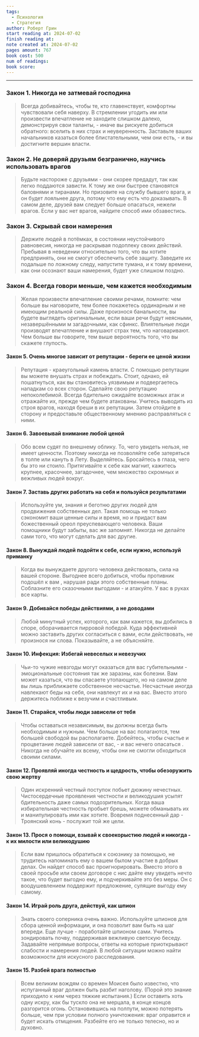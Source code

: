 ```yaml
---
tags:
  - Психология
  - Стратегия
author: Роберт Грин
start reading at: 2024-07-02
finish reading at: 
note created at: 2024-07-02
pages amount: 767
book cost: 500
num of readings: 
book score:
---
```

----


### Закон 1. Никогда не затмевай господина
> Всегда добивайтесь, чтобы те, кто главенствует, комфортны чувствовали себя наверху. В стремлении угодить им или произвести впечатление не заходите слишком далеко, демонстрируя свои таланты, - иначе вы рискуете добиться обратного: вселить в них страх и неуверенность. Заставьте ваших начальников казаться более блистательными, чем они есть, - и вы достигните вершин власти. 

### Закон 2. Не доверяй друзьям безгранично, научись использовать врагов
> Будьте настороже с друзьями - они скорее предадут, так как легко поддаются зависти. К тому же они быстрее становятся баловнями и тиранами. Но призовите на службу бывшего врага, и он будет лояльнее друга, потому что ему есть что доказывать. В самом деле, друзей вам следует больше опасаться, нежели врагов. Если у вас нет врагов, найдите способ ими обзавестись. 

### Закон 3. Скрывай свои намерения
> Держите людей в потёмках, в состоянии неустойчивого равновесия, никогда не раскрывая подоплеку своих действий. Пребывая в неведении относительно того, что вы хотите предпринять, они не смогут обеспечить себе защиту. Заведите их подальше по ложному следу, напустите тумана, и к тому времени, как они осознают ваши намерения, будет уже слишком поздно. 

### Закон 4. Всегда говори меньше, чем кажется необходимым
> Желая произвести впечатление своими речами, помните: чем больше вы наговорите, тем более покажетесь ординарным и не имеющим реальной силы. Даже произнося банальности, вы будете выглядеть оригинальным, если ваши речи будут неясными, незавершёнными м загадочными, как сфинкс. Влиятельные люди производят впечатление и внушают страх тем, что наговаривают. Чем больше вы говорите, тем выше вероятность того, что вы скажете глупость. 

#### Закон 5. Очень многое зависит от репутации - береги ее ценой жизни
> Репутация - краеугольный камень власти. С помощью репутации вы можете внушать страх и побеждать. Стоит, однако, ей пошатнуться, как вы становитесь уязвимым и подвергаетесь нападкам со всех сторон. Сделайте свою репутацию непоколебимой. Всегда бдительно ожидайте возможных атак и отражайте их, прежде чем будете атакованы. Учитесь выводить из строя врагов, находя бреши в их репутации. Затем отойдите в сторону и предоставьте общественному мнению расправляться с ними. 

#### Закон 6. Завоевывай внимание любой ценой
> Обо всем судят по внешнему облику. То, чего увидеть нельзя, не имеет ценности. Поэтому никогда не позволяйте себе затеряться в толпе или кануть в Лету. Выделяйтесь. Бросайтесь в глаза, чего бы это ни стоило. Притягивайте к себе как магнит, кажитесь крупнее, красочнее, загадочнее, чем множество скромных и вежливых людей вокруг. 

#### Закон 7. Заставь других работать на себя и пользуйся результатами
> Используйте ум, знания и беготню других людей для продвижения собственных дел. Такая помощь не только сэкономит ваши ценные силы и время, но и придаст вам божественный ореол преуспевающего человека. Ваши помощники будут забыты, вас же запомнят. Никогда не делайте сами того, что могут сделать для вас другие. 

#### Закон 8. Вынуждай людей подойти к себе, если нужно, используй приманку
> Когда вы вынуждаете другого человека действовать, сила на вашей стороне. Выгоднее всего добиться, чтобы противник подошёл к вам , нарушая ради этого собственные планы. Соблазните его сказочными выгодами - и атакуйте. У вас в руках все карты. 

#### Закон 9. Добивайся победы действиями, а не доводами
> Любой минутный успех, которого, как вам кажется, вы добились в споре, оборачивается пирровой победой. Куда эффективней можно заставить других согласиться с вами, если действовать, не произнося ни слова. Показывайте, а не объясняйте. 

#### Закон 10. Инфекция: Избегай невеселых и невезучих 
> Чьи-то чужие невзгоды могут оказаться для вас губительными - эмоциональные состояния так же заразны, как болезни. Вам может казаться, что вы спасаете утопающего, но на самом деле вы лишь приближаете собственное несчастье. Несчастные иногда навлекают беды на себя, они навлекут их и на вас. Вместо этого держитесь поближе к везучим и счастливым. 

#### Закон 11. Старайся, чтобы люди зависели от тебя
> Чтобы оставаться независимым, вы должны всегда быть необходимым и нужным. Чем больше на вас полагаются, тем большей свободой вы располагаете. Добейтесь, чтобы счастье и процветание людей зависели от вас, - и вас нечего опасаться . Никогда не обучайте их всему, чтобы они не смогли обходиться своими силами. 

#### Закон 12. Проявляй иногда честность и щедрость, чтобы обезоружить свою жертву 
> Один искренний честный поступок побьет дюжину нечестных. Чистосердечные проявления честности и великодушия усыпят бдительность даже самых подозрительных. Когда ваша избирательная честность пробьет брешь, можете обманывать их и манипулировать ими как хотите. Вовремя поднесенный дар - Троянский конь - послужит той же цели. 

#### Закон 13. Прося о помощи, взывай к своекорыстию людей и никогда - к их милости или великодушию
> Если вам пришлось обратиться к союзнику за помощью, не трудитесь напоминать ему о вашем былом участие в добрых делах. Он найдет способ вас проигнорировать. Вместо этого в своей просьбе или своем договоре с нис дайте ему увидеть нечто такое, что будет выгодно ему, и подчеркивайте это без меры. Он с воодушевлением поддержит предложение, сулящие выгоду ему самому. 

#### Закон 14. Играй роль друга, действуй, как шпион
> Знать своего соперника очень важно. Используйте шпионов для сбора ценной информации, и она позволит вам быть на шаг впереди. Еще лучше - поработайте шпионом сами. Учитесь зондировать почву, поддерживая вежливую светскую беседу. Задавайте непрямые вопросы, ответы на которые приоткрывают слабости и намерения людей. В любой ситуации можно найти возможности для искусного расследования. 

#### Закон 15. Разбей врага полностью
> Всем великим вождям со времен Моисея было известно, что испуганный враг должен быть разбит наголову. (Порой это знание приходило к ним через тяжкие испытания.) Если оставить хоть одну искру, как бы тускло она не мерцала, в конце концов разгорится огонь. Остановившись на полпути, можно потерять больше, чем при условии полного уничтожения: враг оправится и будет искать отмщения. Разбейте его не только телесно, но и духовно. 

